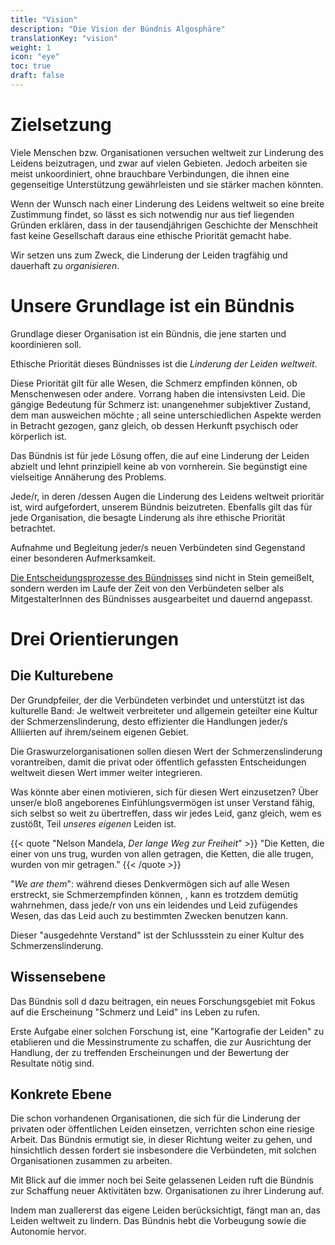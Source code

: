```yaml
---
title: "Vision"
description: "Die Vision der Bündnis Algosphäre"
translationKey: "vision"
weight: 1
icon: "eye"
toc: true
draft: false
---
```


# Zielsetzung
Viele Menschen bzw. Organisationen versuchen weltweit zur Linderung des Leidens beizutragen, und zwar auf vielen Gebieten. Jedoch arbeiten sie meist unkoordiniert, ohne brauchbare Verbindungen, die ihnen eine gegenseitige Unterstützung gewährleisten und sie stärker machen könnten.

Wenn der Wunsch nach einer Linderung des Leidens weltweit so eine breite Zustimmung findet, so lässt  es sich notwendig nur aus  tief liegenden Gründen erklären, dass in der tausendjährigen Geschichte der Menschheit fast keine Gesellschaft daraus eine ethische Priorität  gemacht habe.

Wir setzen uns zum Zweck, die Linderung der Leiden tragfähig und dauerhaft zu *organisieren*.

# Unsere Grundlage ist ein Bündnis
Grundlage dieser Organisation ist ein Bündnis, die jene starten und koordinieren soll.

Ethische Priorität dieses Bündnisses ist die *Linderung der Leiden weltweit*.

Diese Priorität gilt für alle Wesen, die Schmerz empfinden können, ob Menschenwesen oder andere. Vorrang haben die intensivsten Leid. Die gängige Bedeutung für Schmerz ist: unangenehmer subjektiver Zustand, dem man ausweichen möchte ; all seine unterschiedlichen Aspekte werden in Betracht gezogen, ganz gleich, ob dessen  Herkunft psychisch oder körperlich ist.

Das Bündnis ist für jede Lösung offen, die auf eine Linderung der Leiden abzielt   und lehnt prinzipiell keine ab von vornherein. Sie begünstigt eine vielseitige Annäherung des Problems.

Jede/r, in deren /dessen Augen die Linderung des Leidens weltweit prioritär ist, wird aufgefordert, unserem Bündnis beizutreten. Ebenfalls gilt das für jede Organisation, die besagte Linderung als  ihre ethische Priorität betrachtet.

Aufnahme und Begleitung jeder/s neuen Verbündeten sind Gegenstand einer besonderen Aufmerksamkeit.

[Die Entscheidungsprozesse des Bündnisses](/de/fuehrung/grundsatzerklaerung)  sind nicht in Stein gemeißelt, sondern werden im Laufe der Zeit von den Verbündeten selber als MitgestalterInnen des Bündnisses ausgearbeitet und dauernd angepasst.

# Drei Orientierungen
## Die Kulturebene
Der Grundpfeiler, der die Verbündeten verbindet und unterstützt ist das kulturelle Band:  Je weltweit verbreiteter und allgemein geteilter eine Kultur der Schmerzenslinderung, desto effizienter die Handlungen jeder/s Alliierten auf ihrem/seinem  eigenen Gebiet.

Die Graswurzelorganisationen sollen diesen Wert der Schmerzenslinderung vorantreiben, damit die privat oder  öffentlich gefassten Entscheidungen weltweit diesen Wert immer weiter integrieren.

Was könnte aber einen motivieren, sich für diesen Wert einzusetzen?  Über unser/e bloß  angeborenes Einfühlungsvermögen ist unser Verstand fähig, sich selbst so weit zu übertreffen, dass wir jedes Leid, ganz gleich, wem es zustößt, Teil *unseres eigenen* Leiden ist.

{{< quote "Nelson Mandela, *Der lange Weg zur Freiheit*" >}}
  "Die Ketten, die einer von uns trug, wurden von allen getragen, die Ketten, die alle trugen, wurden von mir getragen."
{{< /quote >}}

"*We are them*": während dieses Denkvermögen sich auf alle Wesen erstreckt, sie Schmerzempfinden können, , kann es trotzdem demütig wahrnehmen, dass jede/r von uns ein leidendes und Leid zufügendes Wesen, das das Leid  auch zu bestimmten Zwecken benutzen kann.

Dieser "ausgedehnte Verstand" ist der Schlussstein zu einer Kultur des Schmerzenslinderung.

## Wissensebene
Das Bündnis soll d dazu beitragen, ein neues Forschungsgebiet mit Fokus auf die Erscheinung "Schmerz und Leid" ins Leben zu rufen.

Erste Aufgabe einer solchen Forschung ist, eine "Kartografie der Leiden" zu etablieren und die Messinstrumente zu schaffen, die zur Ausrichtung der Handlung, der zu treffenden Erscheinungen und der Bewertung der Resultate nötig  sind.

## Konkrete Ebene
Die schon vorhandenen Organisationen, die sich für die Linderung der privaten oder öffentlichen Leiden einsetzen, verrichten schon eine riesige Arbeit. Das Bündnis ermutigt sie, in dieser Richtung weiter zu gehen, und hinsichtlich dessen fordert sie insbesondere die Verbündeten, mit solchen Organisationen zusammen zu arbeiten.

Mit Blick auf die immer noch bei Seite gelassenen Leiden ruft die Bündnis zur Schaffung neuer Aktivitäten bzw. Organisationen zu ihrer Linderung auf.

Indem man zuallererst das eigene Leiden berücksichtigt, fängt man an, das Leiden weltweit zu lindern.  Das Bündnis hebt die Vorbeugung sowie die Autonomie hervor.
